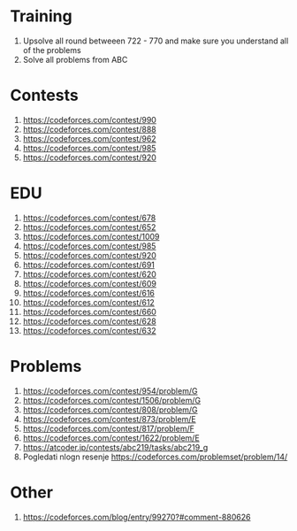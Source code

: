# Training
  1. Upsolve all round betweeen 722 - 770 and make sure you understand all of the problems
  2. Solve all problems from ABC 

# Contests
  1. https://codeforces.com/contest/990
  2. https://codeforces.com/contest/888
  3. https://codeforces.com/contest/962
  4. https://codeforces.com/contest/985
  5. https://codeforces.com/contest/920
# EDU
  1. https://codeforces.com/contest/678
  2. https://codeforces.com/contest/652
  3. https://codeforces.com/contest/1009
  4. https://codeforces.com/contest/985
  5. https://codeforces.com/contest/920
  6. https://codeforces.com/contest/691
  7. https://codeforces.com/contest/620
  8. https://codeforces.com/contest/609
  9. https://codeforces.com/contest/616
  10. https://codeforces.com/contest/612
  11. https://codeforces.com/contest/660
  12. https://codeforces.com/contest/628
  13. https://codeforces.com/contest/632
  

# Problems
  1. https://codeforces.com/contest/954/problem/G
  2. https://codeforces.com/contest/1506/problem/G
  3. https://codeforces.com/contest/808/problem/G
  4. https://codeforces.com/contest/873/problem/E
  5. https://codeforces.com/contest/817/problem/F
  6. https://codeforces.com/contest/1622/problem/E
  7. https://atcoder.jp/contests/abc219/tasks/abc219_g
  8. Pogledati nlogn resenje https://codeforces.com/problemset/problem/14/
# Other
  1. https://codeforces.com/blog/entry/99270?#comment-880626
